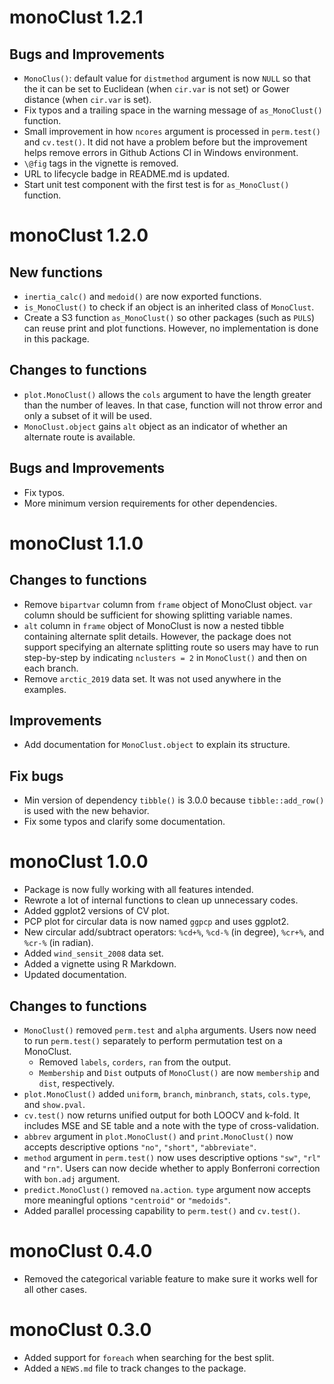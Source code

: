 # monoClust 1.2.1

## Bugs and Improvements
* `MonoClus()`: default value for `distmethod` argument is now `NULL` so that
  the it can be set to Euclidean (when `cir.var` is not set) or Gower distance 
  (when `cir.var` is set).
* Fix typos and a trailing space in the warning message of `as_MonoClust()` function.
* Small improvement in how `ncores` argument is processed in `perm.test()` and
  `cv.test()`. It did not have a problem before but the improvement helps remove
  errors in Github Actions CI in Windows environment.
* `\@fig` tags in the vignette is removed.
* URL to lifecycle badge in README.md is updated.
* Start unit test component with the first test is for `as_MonoClust()` function.

# monoClust 1.2.0
  
## New functions
* `inertia_calc()` and `medoid()` are now exported functions.
* `is_MonoClust()` to check if an object is an inherited class of `MonoClust`.
* Create a S3 function `as_MonoClust()` so other packages (such as `PULS`) can 
  reuse print and plot functions. However, no implementation is done in this 
  package.
  
## Changes to functions
* `plot.MonoClust()` allows the `cols` argument to have the length greater
  than the number of leaves. In that case, function will not throw error and 
  only a subset of it will be used.
* `MonoClust.object` gains `alt` object as an indicator of whether an alternate
  route is available.
  
## Bugs and Improvements
* Fix typos.
* More minimum version requirements for other dependencies.

# monoClust 1.1.0

## Changes to functions
* Remove `bipartvar` column from `frame` object of MonoClust object. `var` 
  column should be sufficient for showing splitting variable names.
* `alt` column in `frame` object of MonoClust is now a nested tibble containing
  alternate split details. However, the package does not support specifying an
  alternate splitting route so users may have to run step-by-step by indicating
  `nclusters = 2` in `MonoClust()` and then on each branch.
* Remove `arctic_2019` data set. It was not used anywhere in the examples.

## Improvements
* Add documentation for `MonoClust.object` to explain its structure.

## Fix bugs
* Min version of dependency `tibble()` is 3.0.0 because `tibble::add_row()` is
  used with the new behavior.
* Fix some typos and clarify some documentation.

# monoClust 1.0.0

* Package is now fully working with all features intended.
* Rewrote a lot of internal functions to clean up unnecessary codes.
* Added ggplot2 versions of CV plot.
* PCP plot for circular data is now named `ggpcp` and uses ggplot2.
* New circular add/subtract operators: `%cd+%`, `%cd-%` (in degree), `%cr+%`, 
  and `%cr-%` (in radian).
* Added `wind_sensit_2008` data set.
* Added a vignette using R Markdown.
* Updated documentation.

## Changes to functions

* `MonoClust()` removed `perm.test` and `alpha` arguments. Users now need to run 
  `perm.test()` separately to perform permutation test on a MonoClust.
  * Removed `labels`, `corders`, `ran` from the output.
  * `Membership` and `Dist` outputs of `MonoClust()` are now `membership` and 
    `dist`, respectively.
* `plot.MonoClust()` added `uniform`, `branch`, `minbranch`, `stats`, 
  `cols.type`, and `show.pval`.
* `cv.test()` now returns unified output for both LOOCV and k-fold. It includes 
  MSE and SE table and a note with the type of cross-validation. 
* `abbrev` argument in `plot.MonoClust()` and `print.MonoClust()` now accepts 
  descriptive options `"no"`, `"short"`, `"abbreviate"`.
* `method` argument in `perm.test()` now uses descriptive options `"sw"`, `"rl"` 
  and `"rn"`. Users can now decide whether to apply Bonferroni correction with 
  `bon.adj` argument.
* `predict.MonoClust()` removed `na.action`. `type` argument now accepts more 
  meaningful options `"centroid"` or `"medoids"`.
* Added parallel processing capability to `perm.test()` and `cv.test()`.

# monoClust 0.4.0

* Removed the categorical variable feature to make sure it works well for all 
other cases.

# monoClust 0.3.0

* Added support for `foreach` when searching for the best split.
* Added a `NEWS.md` file to track changes to the package.
